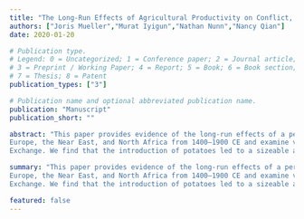 ```yaml
---
title: "The Long-Run Effects of Agricultural Productivity on Conflict, 1400–1900"
authors: ["Joris Mueller","Murat Iyigun","Nathan Nunn","Nancy Qian"]
date: 2020-01-20

# Publication type.
# Legend: 0 = Uncategorized; 1 = Conference paper; 2 = Journal article;
# 3 = Preprint / Working Paper; 4 = Report; 5 = Book; 6 = Book section;
# 7 = Thesis; 8 = Patent
publication_types: ["3"]

# Publication name and optional abbreviated publication name.
publication: "Manuscript"
publication_short: ""

abstract: "This paper provides evidence of the long-run effects of a permanent increase in agricultural productivity on conflict. We construct a newly digitized and geo-referenced dataset of battles in
Europe, the Near East, and North Africa from 1400–1900 CE and examine variation in agricultural productivity due to the introduction of potatoes from the Americas to the Old World after the Columbian
Exchange. We find that the introduction of potatoes led to a sizeable and permanent reduction in conflict."

summary: "This paper provides evidence of the long-run effects of a permanent increase in agricultural productivity on conflict. We construct a newly digitized and geo-referenced dataset of battles in
Europe, the Near East, and North Africa from 1400–1900 CE and examine variation in agricultural productivity due to the introduction of potatoes from the Americas to the Old World after the Columbian
Exchange. We find that the introduction of potatoes led to a sizeable and permanent reduction in conflict."

featured: false
---
```

